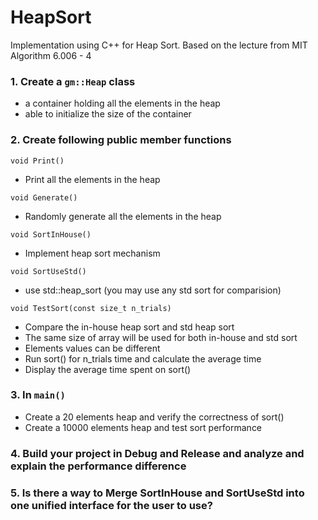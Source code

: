 # HeapSort
Implementation using C++ for Heap Sort. Based on the lecture from MIT Algorithm 6.006 - 4



### 1. Create a `gm::Heap` class
   - a container holding all the elements in the heap
   - able to initialize the size of the container

### 2. Create following public member functions

`void Print()`
- Print all the elements in the heap

`void Generate()`
- Randomly generate all the elements in the heap

`void SortInHouse()`
- Implement heap sort mechanism

`void SortUseStd()`
- use std::heap_sort (you may use any std sort for comparision)

`void TestSort(const size_t n_trials)`
  - Compare the in-house heap sort and std heap sort
  - The same size of array will be used for both in-house and std sort
  - Elements values can be different
  - Run sort() for n_trials time and calculate the average time
  - Display the average time spent on sort()


### 3. In `main()`
 - Create a 20 elements heap and verify the correctness of sort()
 - Create a 10000 elements heap and test sort performance


### 4. Build your project in Debug and Release and analyze and explain the performance difference


### 5. Is there a way to Merge SortInHouse and SortUseStd into one unified interface for the user to use?
